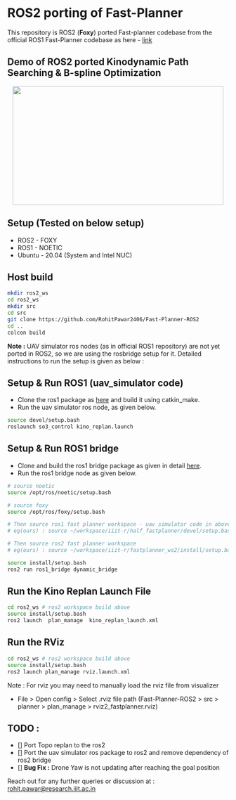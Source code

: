 
# ROS2 porting of Fast-Planner

This repository is ROS2 (**Foxy**) ported Fast-planner codebase from the official ROS1 Fast-Planner codebase as here - [link](https://github.com/HKUST-Aerial-Robotics/Fast-Planner)

## Demo of ROS2 ported Kinodynamic Path Searching & B-spline Optimization

<!-- add some gif here -->
 <p id="demo1" align="center">
  <img src="files/demo.gif" width = "480" height = "270"/>
 </p>

## Setup (Tested on below setup)
- ROS2 - FOXY
- ROS1 - NOETIC
- Ubuntu - 20.04 (System and Intel NUC)

## Host build

```bash
mkdir ros2_ws
cd ros2_ws
mkdir src
cd src
git clone https://github.com/RohitPawar2406/Fast-Planner-ROS2
cd ..
colcon build
```

**Note :**  UAV simulator ros nodes (as in official ROS1 repository) are not yet ported in ROS2, so we are using the rosbridge setup for it. Detailed instructions to run the setup is given as below : 

## Setup & Run ROS1 (uav_simulator code)

- Clone the ros1 package as [here]() and build it using catkin_make.
- Run the uav simulator ros node, as given below. 
```bash
source devel/setup.bash
roslaunch so3_control kino_replan.launch
```

## Setup & Run ROS1 bridge 

- Clone and build the ros1 bridge package as given in detail [here](https://github.com/ros2/ros1_bridge).
- Run the ros1 bridge node as given below.

```bash
# source noetic
source /opt/ros/noetic/setup.bash

# source foxy
source /opt/ros/foxy/setup.bash

# Then source ros1 fast planner workspace - uav simulator code in above step 
# eg(ours) : source ~/workspace/iiit-r/half_fastplanner/devel/setup.bash

# Then source ros2 fast planner workspace
# eg(ours) : source ~/workspace/iiit-r/fastplanner_ws2/install/setup.bash

source install/setup.bash
ros2 run ros1_bridge dynamic_bridge
```

## Run the Kino Replan Launch File 

```bash
cd ros2_ws # ros2 workspace build above
source install/setup.bash
ros2 launch  plan_manage  kino_replan_launch.xml
```

## Run the RViz

```bash
cd ros2_ws # ros2 workspace build above
source install/setup.bash
ros2 launch plan_manage rviz.launch.xml
```

Note : For rviz you may need to manually load the rviz file from visualizer 
- File > Open config > Select .rviz file path (Fast-Planner-ROS2 > src > planner > plan_manage > rviz2_fastplanner.rviz)


## TODO : 

- [] Port Topo replan to the ros2
- [] Port the uav simulator ros package to ros2 and remove dependency of ros2 bridge
- [] **Bug Fix :** Drone Yaw is not updating after reaching the goal position

Reach out for any further queries or discussion at : rohit.pawar@research.iiit.ac.in
